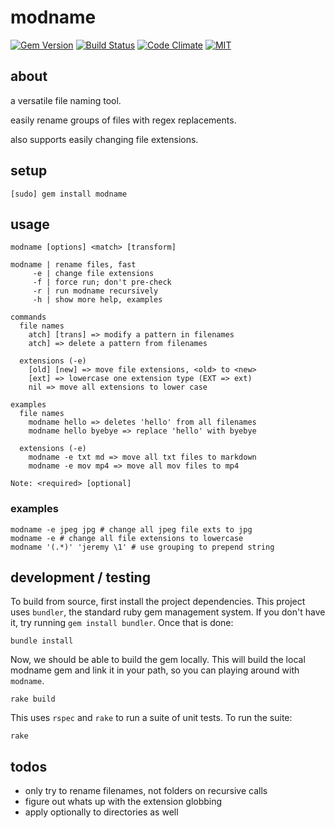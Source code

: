 modname
=======


[![Gem Version](https://badge.fury.io/rb/modname.svg)](https://badge.fury.io/rb/modname)
[![Build Status](https://travis-ci.org/jeremywrnr/modname.svg?branch=master)](https://travis-ci.org/jeremywrnr/modname)
[![Code Climate](https://codeclimate.com/github/jeremywrnr/modname/badges/gpa.svg)](https://codeclimate.com/github/jeremywrnr/modname)
[![MIT](https://img.shields.io/npm/l/alt.svg?style=flat)](http://jeremywrnr.com/mit-license)


## about

a versatile file naming tool.

easily rename groups of files with regex replacements.

also supports easily changing file extensions.


## setup

    [sudo] gem install modname

## usage

```
modname [options] <match> [transform]

modname | rename files, fast
     -e | change file extensions
     -f | force run; don't pre-check
     -r | run modname recursively
     -h | show more help, examples

commands
  file names
    atch] [trans] => modify a pattern in filenames
    atch] => delete a pattern from filenames

  extensions (-e)
    [old] [new] => move file extensions, <old> to <new>
    [ext] => lowercase one extension type (EXT => ext)
    nil => move all extensions to lower case

examples
  file names
    modname hello => deletes 'hello' from all filenames
    modname hello byebye => replace 'hello' with byebye

  extensions (-e)
    modname -e txt md => move all txt files to markdown
    modname -e mov mp4 => move all mov files to mp4

Note: <required> [optional]
```

### examples

    modname -e jpeg jpg # change all jpeg file exts to jpg
    modname -e # change all file extensions to lowercase
    modname '(.*)' 'jeremy \1' # use grouping to prepend string


## development / testing

To build from source, first install the project dependencies. This project
uses `bundler`, the standard ruby gem management system. If you don't have it,
try running `gem install bundler`. Once that is done:

    bundle install

Now, we should be able to build the gem locally. This will build the local
modname gem and link it in your path, so you can playing around with `modname`.

    rake build

This uses `rspec` and `rake` to run a suite of unit tests. To run the suite:

    rake


## todos

- only try to rename filenames, not folders on recursive calls
- figure out whats up with the extension globbing
- apply optionally to directories as well

